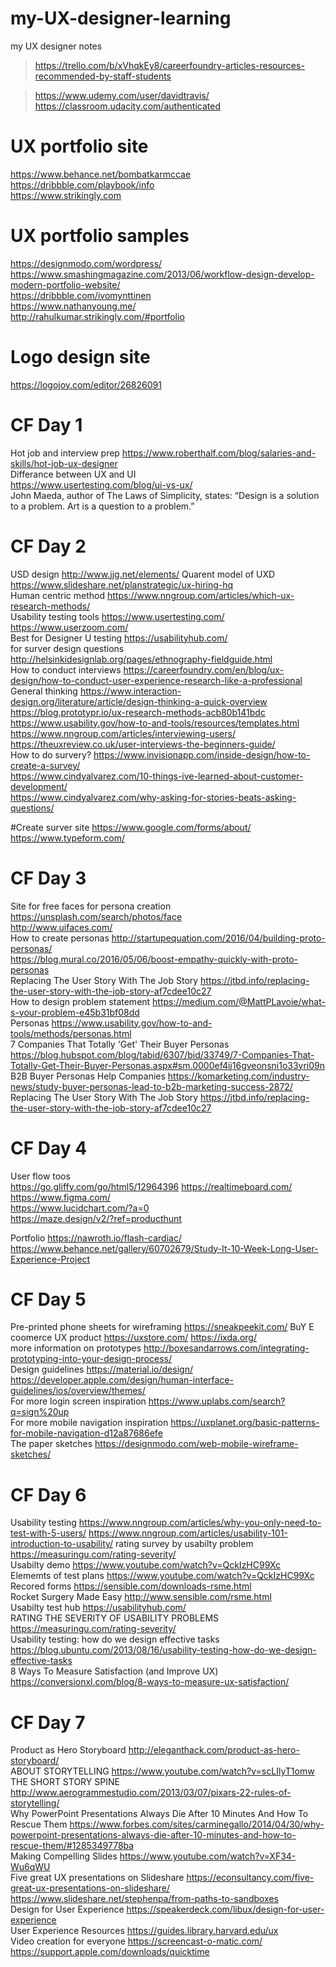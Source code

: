 # my-UX-designer-learning
my UX designer notes
>https://trello.com/b/xVhqkEy8/careerfoundry-articles-resources-recommended-by-staff-students

> https://www.udemy.com/user/davidtravis/  
> https://classroom.udacity.com/authenticated  
# UX portfolio site
 https://www.behance.net/bombatkarmccae  
 https://dribbble.com/playbook/info  
 https://www.strikingly.com
 # UX portfolio samples
 https://designmodo.com/wordpress/
 https://www.smashingmagazine.com/2013/06/workflow-design-develop-modern-portfolio-website/  
 https://dribbble.com/ivomynttinen  
 https://www.nathanyoung.me/  
 http://rahulkumar.strikingly.com/#portfolio  
# Logo design site 
 https://logojoy.com/editor/26826091  

# CF Day 1
 Hot job and interview prep
 https://www.roberthalf.com/blog/salaries-and-skills/hot-job-ux-designer  
 Differance between UX and UI  
 https://www.usertesting.com/blog/ui-vs-ux/  
 John Maeda, author of The Laws of Simplicity, states: “Design is a solution to a problem. Art is a question to a problem.” 
 # CF Day 2
 USD design  http://www.jjg.net/elements/
 Quarent model of UXD  https://www.slideshare.net/planstrategic/ux-hiring-hq  
 Human centric method https://www.nngroup.com/articles/which-ux-research-methods/  
 Usability testing tools   https://www.usertesting.com/   
 https://www.userzoom.com/    
Best for Designer U testing   https://usabilityhub.com/    
for surver design questions  http://helsinkidesignlab.org/pages/ethnography-fieldguide.html  
How to conduct interviews   https://careerfoundry.com/en/blog/ux-design/how-to-conduct-user-experience-research-like-a-professional  
General thinking  https://www.interaction-design.org/literature/article/design-thinking-a-quick-overview  
https://blog.prototypr.io/ux-research-methods-acb80b141bdc  
https://www.usability.gov/how-to-and-tools/resources/templates.html  
https://www.nngroup.com/articles/interviewing-users/  
https://theuxreview.co.uk/user-interviews-the-beginners-guide/    
How to do survery?
https://www.invisionapp.com/inside-design/how-to-create-a-survey/    
https://www.cindyalvarez.com/10-things-ive-learned-about-customer-development/  
https://www.cindyalvarez.com/why-asking-for-stories-beats-asking-questions/

#Create surver site  https://www.google.com/forms/about/  
https://www.typeform.com/   

# CF Day 3
Site for free faces for persona creation   https://unsplash.com/search/photos/face    
http://www.uifaces.com/  
How to create personas  http://startupequation.com/2016/04/building-proto-personas/    
https://blog.mural.co/2016/05/06/boost-empathy-quickly-with-proto-personas    
Replacing The User Story With The Job Story  https://jtbd.info/replacing-the-user-story-with-the-job-story-af7cdee10c27    
How to design problem statement  https://medium.com/@MattPLavoie/what-s-your-problem-e45b31bf08dd    
Personas  https://www.usability.gov/how-to-and-tools/methods/personas.html    
7 Companies That Totally 'Get' Their Buyer Personas  https://blog.hubspot.com/blog/tabid/6307/bid/33749/7-Companies-That-Totally-Get-Their-Buyer-Personas.aspx#sm.0000ef4ij16gveonsni1o33yri09n    
B2B Buyer Personas Help Companies   https://komarketing.com/industry-news/study-buyer-personas-lead-to-b2b-marketing-success-2872/   
Replacing The User Story With The Job Story  https://jtbd.info/replacing-the-user-story-with-the-job-story-af7cdee10c27    

# CF Day 4
User flow toos  
https://go.gliffy.com/go/html5/12964396
https://realtimeboard.com/  
https://www.figma.com/  
https://www.lucidchart.com/?a=0  
https://maze.design/v2/?ref=producthunt

Portfolio  https://nawroth.io/flash-cardiac/   
https://www.behance.net/gallery/60702679/Study-It-10-Week-Long-User-Experience-Project  

# CF Day 5 
Pre-printed phone sheets for wireframing  https://sneakpeekit.com/
BuY E coomerce UX product  https://uxstore.com/ 
 https://ixda.org/  
 more information on prototypes http://boxesandarrows.com/integrating-prototyping-into-your-design-process/  
 Design guidelines  https://material.io/design/  https://developer.apple.com/design/human-interface-guidelines/ios/overview/themes/  
 For more login screen inspiration  https://www.uplabs.com/search?q=sign%20up  
 For more mobile navigation inspiration  https://uxplanet.org/basic-patterns-for-mobile-navigation-d12a87686efe  
 The paper sketches  https://designmodo.com/web-mobile-wireframe-sketches/  
 
 # CF Day 6
 Usability testing  https://www.nngroup.com/articles/why-you-only-need-to-test-with-5-users/    https://www.nngroup.com/articles/usability-101-introduction-to-usability/
 rating survey by usabilty problem  https://measuringu.com/rating-severity/  
 Usabilty demo  https://www.youtube.com/watch?v=QckIzHC99Xc  
 Elememts of test plans  https://www.youtube.com/watch?v=QckIzHC99Xc
 Recored forms  https://sensible.com/downloads-rsme.html  
 Rocket Surgery Made Easy  http://www.sensible.com/rsme.html  
 Usabilty test hub  https://usabilityhub.com/  
 RATING THE SEVERITY OF USABILITY PROBLEMS  https://measuringu.com/rating-severity/  
 Usability testing: how do we design effective tasks  https://blog.ubuntu.com/2013/08/16/usability-testing-how-do-we-design-effective-tasks  
 8 Ways To Measure Satisfaction (and Improve UX)  https://conversionxl.com/blog/8-ways-to-measure-ux-satisfaction/

# CF Day 7
Product as Hero Storyboard  http://eleganthack.com/product-as-hero-storyboard/  
ABOUT STORYTELLING  https://www.youtube.com/watch?v=scLIlyT1omw  
THE SHORT STORY SPINE  http://www.aerogrammestudio.com/2013/03/07/pixars-22-rules-of-storytelling/  
Why PowerPoint Presentations Always Die After 10 Minutes And How To Rescue Them  https://www.forbes.com/sites/carminegallo/2014/04/30/why-powerpoint-presentations-always-die-after-10-minutes-and-how-to-rescue-them/#1285349778ba  
Making Compelling Slides  https://www.youtube.com/watch?v=XF34-Wu6qWU  
Five great UX presentations on Slideshare  https://econsultancy.com/five-great-ux-presentations-on-slideshare/  https://www.slideshare.net/stephenpa/from-paths-to-sandboxes  
Design for User Experience  https://speakerdeck.com/libux/design-for-user-experience  
User Experience Resources  https://guides.library.harvard.edu/ux  
Video creation for everyone  https://screencast-o-matic.com/  
https://support.apple.com/downloads/quicktime



 
 
 
 
